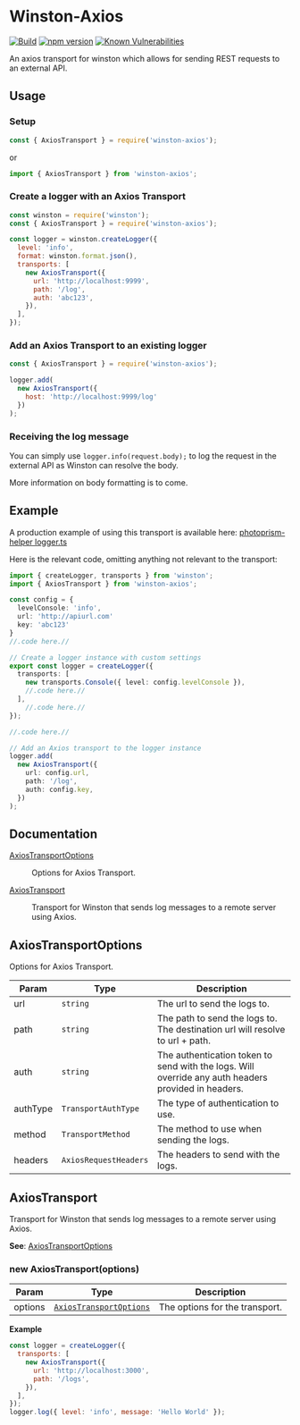 # Winston-Axios

[![Build](https://github.com/framebassman/winston-fetch-axios/actions/workflows/build.yml/badge.svg)](https://github.com/framebassman/winston-fetch-axios/actions/workflows/build.yml)
[![npm version](https://badge.fury.io/js/winston-fetch-axios.svg)](https://badge.fury.io/js/winston-fetch-axios)
[![Known Vulnerabilities](https://snyk.io/test/github/framebassman/winston-fetch-axios/badge.svg)](https://snyk.io/test/github/framebassman/winston-fetch-axios)

An axios transport for winston which allows for sending REST requests to an external API.

## Usage

### Setup

```JavaScript
const { AxiosTransport } = require('winston-axios');
```

or

```TypeScript
import { AxiosTransport } from 'winston-axios';
```

### Create a logger with an Axios Transport

```JavaScript
const winston = require('winston');
const { AxiosTransport } = require('winston-axios');

const logger = winston.createLogger({
  level: 'info',
  format: winston.format.json(),
  transports: [
    new AxiosTransport({
      url: 'http://localhost:9999',
      path: '/log',
      auth: 'abc123',
    }),
  ],
});
```

### Add an Axios Transport to an existing logger

```JavaScript
const { AxiosTransport } = require('winston-axios');

logger.add(
  new AxiosTransport({
    host: 'http://localhost:9999/log'
  })
);
```

### Receiving the log message

You can simply use `logger.info(request.body);` to log the request in the external API as Winston can resolve the body.

More information on body formatting is to come.

## Example

A production example of using this transport is available here: [photoprism-helper logger.ts](https://github.com/Aerilym/photoprism-helper/tree/master/src/logger.ts)

Here is the relevant code, omitting anything not relevant to the transport:

```TypeScript
import { createLogger, transports } from 'winston';
import { AxiosTransport } from 'winston-axios';

const config = {
  levelConsole: 'info',
  url: 'http://apiurl.com'
  key: 'abc123'
}
//.code here.//

// Create a logger instance with custom settings
export const logger = createLogger({
  transports: [
    new transports.Console({ level: config.levelConsole }),
    //.code here.//
  ],
    //.code here.//
});

//.code here.//

// Add an Axios transport to the logger instance
logger.add(
  new AxiosTransport({
    url: config.url,
    path: '/log',
    auth: config.key,
  })
);
```

## Documentation

<dl>
<dt><a href="#AxiosTransportOptions">AxiosTransportOptions</a></dt>
<dd><p>Options for Axios Transport.</p>
</dd>
<dt><a href="#AxiosTransport">AxiosTransport</a></dt>
<dd><p>Transport for Winston that sends log messages to a remote server using Axios.</p>
</dd>
</dl>

<a name="AxiosTransportOptions"></a>

## AxiosTransportOptions

Options for Axios Transport.

| Param    | Type                             | Description                                                                                         |
| -------- | -------------------------------- | --------------------------------------------------------------------------------------------------- |
| url      | <code>string</code>              | The url to send the logs to.                                                                        |
| path     | <code>string</code>              | The path to send the logs to. The destination url will resolve to url + path.                       |
| auth     | <code>string</code>              | The authentication token to send with the logs. Will override any auth headers provided in headers. |
| authType | <code>TransportAuthType</code>   | The type of authentication to use.                                                                  |
| method   | <code>TransportMethod</code>     | The method to use when sending the logs.                                                            |
| headers  | <code>AxiosRequestHeaders</code> | The headers to send with the logs.                                                                  |

<a name="AxiosTransport"></a>

## AxiosTransport

Transport for Winston that sends log messages to a remote server using Axios.

**See**: [AxiosTransportOptions](#AxiosTransportOptions)  
<a name="new_AxiosTransport_new"></a>

### new AxiosTransport(options)

| Param   | Type                                                         | Description                    |
| ------- | ------------------------------------------------------------ | ------------------------------ |
| options | [<code>AxiosTransportOptions</code>](#AxiosTransportOptions) | The options for the transport. |

**Example**

```js
const logger = createLogger({
  transports: [
    new AxiosTransport({
      url: 'http://localhost:3000',
      path: '/logs',
    }),
  ],
});
logger.log({ level: 'info', message: 'Hello World' });
```
